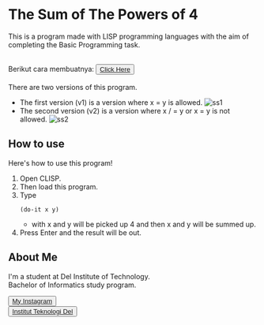 # <b>The Sum of The Powers of 4 </b>

This is a program made with LISP programming languages with the aim of completing the Basic Programming task. <br><br>

Berikut cara membuatnya:
<button><a href="https://youtu.be/353iOGgf5JY">Click Here</a></button> <br> <br>
There are two versions of this program.
- The first version (v1) is a version where x = y is allowed.
![ss1](https://github.com/gabrielhtg/jumpa4/blob/master/ss1.png?raw=true)
- The second version (v2) is a version where x / = y or x = y is not allowed.
![ss2](https://github.com/gabrielhtg/jumpa4/blob/master/ss2.png?raw=true)  

## <b>How to use</b>

Here's how to use this program!
1. Open CLISP.
2. Then load this program.
3. Type
   ```
   (do-it x y)
   ```
   - with x and y will be picked up 4 and then x and y will be summed up.
4. Press Enter and the result will be out.

## <b>About Me</b>

I'm a student at Del Institute of Technology. <br>
Bachelor of Informatics study program. <br>


<button><a href="https://www.instagram.com/gabrielhtg77/">My Instagram</a></button>
<br>
<button><a href="https://www.del.ac.id/">Institut Teknologi Del</a></button>

